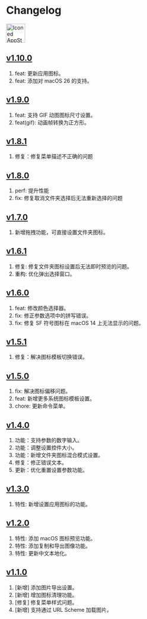 Changelog
===

<a target="_blank" href="https://apps.apple.com/app/iconed/id6739444407" title="Iconed for macOS">
  <img alt="Iconed AppStore" src="https://jaywcjlove.github.io/sb/download/macos.svg" height="51">
</a>

## [v1.10.0](https://github.com/jaywcjlove/iconed/releases/tag/v1.10.0)

1. feat: 更新应用图标。
2. feat: 添加对 macOS 26 的支持。

## [v1.9.0](https://github.com/jaywcjlove/iconed/releases/tag/v1.9.0)

1. feat: 支持 GIF 动图图标尺寸设置。
2. feat(gif): 动画帧转换为正方形。

## [v1.8.1](https://github.com/jaywcjlove/iconed/releases/tag/v1.8.1)

1. 修复：修复菜单描述不正确的问题

## [v1.8.0](https://github.com/jaywcjlove/iconed/releases/tag/v1.8.0)

1. perf: 提升性能
2. fix: 修复取消文件夹选择后无法重新选择的问题

## [v1.7.0](https://github.com/jaywcjlove/iconed/releases/tag/v1.7.0)

1. 新增拖拽功能，可直接设置文件夹图标。

## [v1.6.1](https://github.com/jaywcjlove/iconed/releases/tag/v1.6.1)

1. 修复: 修复文件夹图标设置后无法即时预览的问题。
2. 重构: 优化弹出选择窗口。

## [v1.6.0](https://github.com/jaywcjlove/iconed/releases/tag/v1.6.0)

1. feat: 修改颜色选择器。
2. fix: 修正参数选项中的拼写错误。
3. fix: 修复 SF 符号图标在 macOS 14 上无法显示的问题。

## [v1.5.1](https://github.com/jaywcjlove/iconed/releases/tag/v1.5.1)

1. 修复：解决图标模板切换错误。

## [v1.5.0](https://github.com/jaywcjlove/iconed/releases/tag/v1.5.0)

1. fix: 解决图标偏移问题。 
2. feat: 新增更多系统图标模板设置。 
3. chore: 更新命令菜单。 

## [v1.4.0](https://github.com/jaywcjlove/iconed/releases/tag/v1.4.0)

1. 功能：支持参数的数字输入。
2. 功能：调整设置控件大小。
3. 功能：新增文件夹图标混合模式设置。
4. 修复：修正错误文本。
5. 更新：优化重置设置参数功能。

## [v1.3.0](https://github.com/jaywcjlove/iconed/releases/tag/v1.3.0)

1. 特性: 新增设置应用图标的功能。

## [v1.2.0](https://github.com/jaywcjlove/iconed/releases/tag/v1.2.0)

1. 特性: 添加 macOS 图标预览功能。
2. 特性: 添加复制和导出图像功能。
3. 特性: 更新中文本地化。

## [v1.1.0](https://github.com/jaywcjlove/iconed/releases/tag/v1.1.0)

1. [新增] 添加图片导出设置。
2. [新增] 增加图标清理功能。
3. [修复] 修复菜单样式问题。
4. [新增] 支持通过 URL Scheme 加载图片。